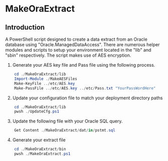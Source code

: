 # MakeOraExtract

## Introduction

A PowerShell script designed to create a data extract from an Oracle database using "Oracle.ManagedDataAccess". There are numerous helper modules and scripts to setup your environment located in the "lib" and "sbin" respectively. The script makes use of AES encryption.

1. Generate your AES key file and Pass file using the following process.
```Powershell
    cd ./MakeOraExtract/lib
	Import-Module ./MakeAESFiles
	Make-KeyFile ../etc/AES.key
	Make-PassFile ../etc/AES.key ../etc/Pass.txt "YourPassWordHere"
```

2. Update your configuration file to match your deployment directory paths
```Powershell
    cd ./MakeOraExtract/lib 
    pwsh ./UpdateCfg.ps1
```

3. Update the following file with your Oracle SQL query.
```Powershell
    Get Content ./MakeOraExtract/dat/in/pstmt.sql 
```

4. Generate your extract file
```Powershell
    cd ./MakeOraExtract/bin
    pwsh ./MakeOraExtract.ps1	
```